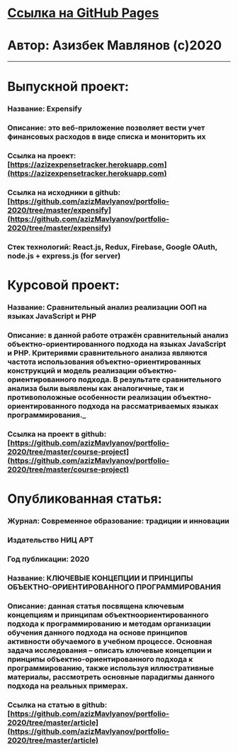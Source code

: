 # [Ссылка на GitHub Pages](https://azizmavlyanov.github.io/portfolio-2020/)

# Автор: Азизбек Мавлянов (с)2020

---

# Выпускной проект:

### Название: Expensify

### Описание: это веб-приложение позволяет вести учет финансовых расходов в виде списка и мониторить их

### Ссылка на проект: [https://azizexpensetracker.herokuapp.com](https://azizexpensetracker.herokuapp.com)

### Ссылка на исходники в github: [https://github.com/azizMavlyanov/portfolio-2020/tree/master/expensify](https://github.com/azizMavlyanov/portfolio-2020/tree/master/expensify)

### Стек технологий: React.js, Redux, Firebase, Google OAuth, node.js + express.js (for server)

# Курсовой проект:

### Название: Сравнительный анализ реализации ООП на языках JavaScript и PHP

### Описание: в данной работе отражён сравнительный анализ объектно-ориентированного подхода на языках JavaScript и PHP. Критериями сравнительного анализа являются частота использования объектно-ориентированных конструкций и модель реализации объектно-ориентированного подхода. В результате сравнительного анализа были выявлены как аналогичные, так и противоположные особенности реализации объектно-ориентированного подхода на рассматриваемых языках программирования.\_

### Ссылка на проект в github: [https://github.com/azizMavlyanov/portfolio-2020/tree/master/course-project](https://github.com/azizMavlyanov/portfolio-2020/tree/master/course-project)

# Опубликованная статья:

### Журнал: Современное образование: традиции и инновации

### Издательство НИЦ АРТ

### Год публикации: 2020

### Название: КЛЮЧЕВЫЕ КОНЦЕПЦИИ И ПРИНЦИПЫ ОБЪЕКТНО-ОРИЕНТИРОВАННОГО ПРОГРАММИРОВАНИЯ

### Описание: данная статья посвящена ключевым концепциям и принципам объектноориентированного подхода к программированию и методам организации обучения данного подхода на основе принципов активности обучаемого в учебном процессе. Основная задача исследования – описать ключевые концепции и принципы объектно-ориентированного подхода к программированию, также используя иллюстративные материалы, рассмотреть основные парадигмы данного подхода на реальных примерах.

### Ссылка на статью в github: [https://github.com/azizMavlyanov/portfolio-2020/tree/master/article](https://github.com/azizMavlyanov/portfolio-2020/tree/master/article)

